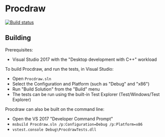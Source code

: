 # Procdraw

[![Build status](https://ci.appveyor.com/api/projects/status/4wiskg8t3hflfsuo?svg=true)](https://ci.appveyor.com/project/simonbates/procdraw)

## Building

Prerequisites:

- Visual Studio 2017 with the "Desktop development with C++" workload

To build Procdraw, and run the tests, in Visual Studio:

- Open `Procdraw.sln`
- Select the Configuration and Platform (such as "Debug" and "x86")
- Run "Build Solution" from the "Build" menu
- The tests can be run using the built-in Test Explorer (Test/Windows/Test Explorer)

Procdraw can also be built on the command line:

- Open the VS 2017 "Developer Command Prompt"
- `msbuild Procdraw.sln /p:Configuration=Debug /p:Platform=x86`
- `vstest.console Debug\ProcdrawTests.dll`
